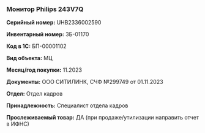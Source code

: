 ### Монитор Philips 243V7Q </br>

**Серийный номер:** UHB2336002590</br>

**Инвентарный номер:** ЗБ-01170 </br>

**Код в 1С:** БП-00001102 </br> 

**Вид объекта:** МЦ

**Месяц/год покупки:** 11.2023 </br>

**Документы:** ООО СИТИЛИНК, СЧФ №299749 от 01.11.2023</br>

**Отдел:** Отдел кадров </br>

**Принадлежность:** Специалист отдела кадров </br>

**Прослеживаемый товар:** ДА (при продаже/утилизации направить отчет в ИФНС)
